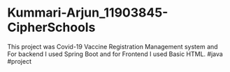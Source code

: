 # Kummari-Arjun_11903845-CipherSchools
This project was Covid-19 Vaccine Registration Management system and For backend I used Spring Boot and for Frontend I used Basic HTML. #java #project 
